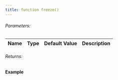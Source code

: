 ```yaml
---
title: function freeze()
---
```


###### Parameters:

| Name | Type | Default Value | Description |
| ---- | ---- | ------------- | ----------- |

###### Returns:


#### Example
